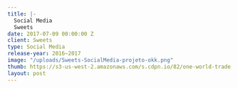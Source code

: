 ```yaml
---
title: |-
  Social Media
  Sweets
date: 2017-07-09 00:00:00 Z
client: Sweets
type: Social Media
release-year: 2016~2017
image: "/uploads/Sweets-SocialMedia-projeto-okk.png"
thumb: https://s3-us-west-2.amazonaws.com/s.cdpn.io/82/one-world-trade.jpg
layout: post
---
```


